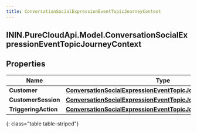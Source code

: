 ```yaml
---
title: ConversationSocialExpressionEventTopicJourneyContext
---
```

## ININ.PureCloudApi.Model.ConversationSocialExpressionEventTopicJourneyContext

## Properties

|Name | Type | Description | Notes|
|------------ | ------------- | ------------- | -------------|
| **Customer** | [**ConversationSocialExpressionEventTopicJourneyCustomer**](ConversationSocialExpressionEventTopicJourneyCustomer.html) |  | [optional] |
| **CustomerSession** | [**ConversationSocialExpressionEventTopicJourneyCustomerSession**](ConversationSocialExpressionEventTopicJourneyCustomerSession.html) |  | [optional] |
| **TriggeringAction** | [**ConversationSocialExpressionEventTopicJourneyAction**](ConversationSocialExpressionEventTopicJourneyAction.html) |  | [optional] |
{: class="table table-striped"}


